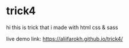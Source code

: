 # trick4
hi this is trick that i made with html css & sass

live demo link: https://aliifarokh.github.io/trick4/
